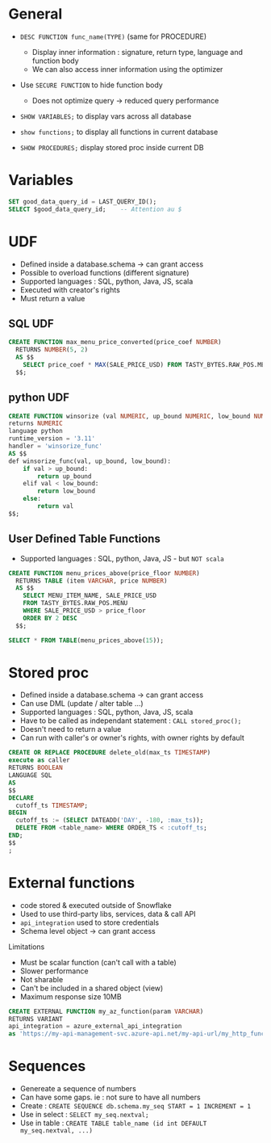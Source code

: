 # General
- `DESC FUNCTION func_name(TYPE)` (same for PROCEDURE)
  - Display inner information : signature, return type, language and function body
  - We can also access inner information using the optimizer 
- Use `SECURE FUNCTION` to hide function body
  - Does not optimize query -> reduced query performance


- `SHOW VARIABLES;` to display vars across all database
- `show functions;`  to display all functions in current database
- `SHOW PROCEDURES;`  display stored proc inside current DB


# Variables

```sql
SET good_data_query_id = LAST_QUERY_ID();
SELECT $good_data_query_id;    -- Attention au $
```

# UDF
- Defined inside a database.schema -> can grant access
- Possible to overload functions (different signature)
- Supported languages : SQL, python, Java, JS, scala
- Executed with creator's rights
- Must return a value

## SQL UDF
```sql
CREATE FUNCTION max_menu_price_converted(price_coef NUMBER)
  RETURNS NUMBER(5, 2)
  AS $$
    SELECT price_coef * MAX(SALE_PRICE_USD) FROM TASTY_BYTES.RAW_POS.MENU
  $$;
```

## python UDF
```sql
CREATE FUNCTION winsorize (val NUMERIC, up_bound NUMERIC, low_bound NUMERIC)
returns NUMERIC
language python
runtime_version = '3.11'
handler = 'winsorize_func'
AS $$
def winsorize_func(val, up_bound, low_bound):
    if val > up_bound:
        return up_bound
    elif val < low_bound:
        return low_bound
    else:
        return val
$$;
```

## User Defined Table Functions
- Supported languages : SQL, python, Java, JS - but `NOT scala`

```sql
CREATE FUNCTION menu_prices_above(price_floor NUMBER)
  RETURNS TABLE (item VARCHAR, price NUMBER)
  AS $$
    SELECT MENU_ITEM_NAME, SALE_PRICE_USD 
    FROM TASTY_BYTES.RAW_POS.MENU
    WHERE SALE_PRICE_USD > price_floor
    ORDER BY 2 DESC
  $$;
```

```sql
SELECT * FROM TABLE(menu_prices_above(15));
```

# Stored proc
- Defined inside a database.schema -> can grant access
- Can use DML (update / alter table …)
- Supported languages : SQL, python, Java, JS, scala
- Have to be called as independant statement : `CALL stored_proc();`
- Doesn't need to return a value
- Can run with caller's or owner's rights, with owner rights by default

```sql
CREATE OR REPLACE PROCEDURE delete_old(max_ts TIMESTAMP)
execute as caller
RETURNS BOOLEAN
LANGUAGE SQL
AS
$$
DECLARE
  cutoff_ts TIMESTAMP;
BEGIN
  cutoff_ts := (SELECT DATEADD('DAY', -180, :max_ts));
  DELETE FROM <table_name> WHERE ORDER_TS < :cutoff_ts;
END;
$$
;
```


# External functions
- code stored & executed outside of Snowflake
- Used to use third-party libs, services, data & call API
- `api_integration` used to store credentials
- Schema level object -> can grant access

Limitations
- Must be scalar function (can't call with a table)
- Slower performance
- Not sharable
- Can't be included in a shared object (view)
- Maximum response size 10MB

```SQL
CREATE EXTERNAL FUNCTION my_az_function(param VARCHAR)
RETURNS VARIANT
api_integration = azure_external_api_integration
as 'https://my-api-management-svc.azure-api.net/my-api-url/my_http_function'
```

# Sequences
- Genereate a sequence of numbers
- Can have some gaps. ie : not sure to have all numbers
- Create : `CREATE SEQUENCE db.schema.my_seq START = 1 INCREMENT = 1`
- Use in select : `SELECT my_seq.nextval;`
- Use in table : `CREATE TABLE table_name (id int DEFAULT my_seq.nextval, ...)`

